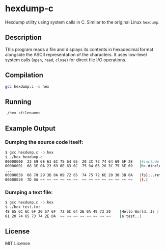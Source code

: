 # hexdump-c
Hexdump utility using system calls in C. Similar to the original Linux `hexdump`.
## Description
This program reads a file and displays its contents in hexadecimal format alongside the ASCII representation of the characters.
It uses low-level system calls (`open`, `read`, `close`) for direct file I/O operations.
## Compilation
```bash
gcc hexdump.c -o hex
```
## Running
```bash
./hex <filename>
```
## Example Output
### Dumping the source code itself:
```bash
$ gcc hexdump.c -o hex
$ ./hex hexdump.c
00000000  23 69 6E 63 6C 75 64 65  20 3C 73 74 64 69 6F 2E   |#include <stdio.|
00000001  68 3E 0A 23 69 6E 63 6C  75 64 65 20 3C 75 6E 69   |h>.#include <uni|
...
00000058  66 70 29 3B 0A 09 72 65  74 75 72 6E 20 30 3B 0A   |fp);..return 0;.|
00000059  7D 0A ~~ ~~ ~~ ~~ ~~ ~~  ~~ ~~ ~~ ~~ ~~ ~~ ~~ ~~   |}.|
```
### Dumping a text file:
```bash
$ gcc hexdump.c -o hex
$ ./hex test.txt
48 65 6C 6C 6F 20 57 6F  72 6C 64 2E 0A 49 73 20 	|Hello World..Is |
61 20 74 65 73 74 2E 0A  ~~ ~~ ~~ ~~ ~~ ~~ ~~ ~~ 	|a test..|
```
## License
MIT License
